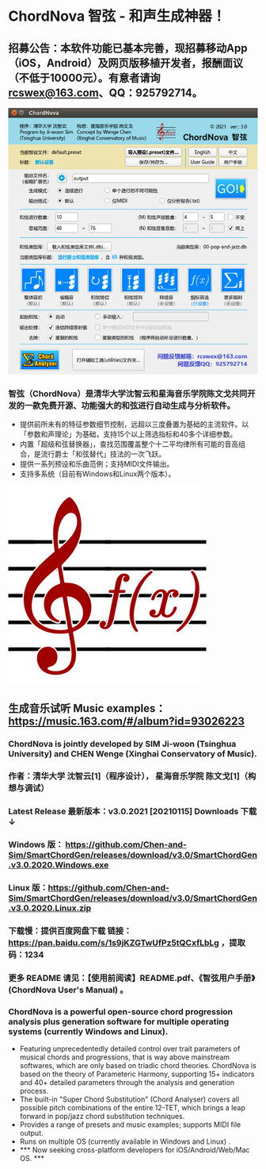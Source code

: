 # ChordNova 智弦 - 和声生成神器！

## 招募公告：本软件功能已基本完善，现招募移动App（iOS，Android）及网页版移植开发者，报酬面议（不低于10000元）。有意者请询 rcswex@163.com、QQ：925792714。
![Alt text](graphics/screenshots/ChordNova-main-screenshot.png)

### 智弦（ChordNova）是清华大学沈智云和星海音乐学院陈文戈共同开发的一款免费开源、功能强大的和弦进行自动生成与分析软件。
* 提供前所未有的特征参数细节控制，远超以三度叠置为基础的主流软件。以「参数和声理论」为基础，支持15个以上筛选指标和40多个详细参数。
* 内置「超级和弦替换器」，查找范围覆盖整个十二平均律所有可能的音高组合，是流行爵士「和弦替代」技法的一次飞跃。
* 提供一系列预设和乐曲范例；支持MIDI文件输出。
* 支持多系统（目前有Windows和Linux两个版本）。

![Alt text](graphics/icons/icon-white.png)

## 生成音乐试听 Music examples：https://music.163.com/#/album?id=93026223
### ChordNova is jointly developed by SIM Ji-woon (Tsinghua University) and CHEN Wenge (Xinghai Conservatory of Music).
### 作者：清华大学  沈智云[1]（程序设计），  星海音乐学院  陈文戈[1]（构想与调试）
### Latest Release 最新版本：v3.0.2021 [20210115] Downloads 下载 ↓ 
### Windows 版： https://github.com/Chen-and-Sim/SmartChordGen/releases/download/v3.0/SmartChordGen.v3.0.2020.Windows.exe
### Linux 版：https://github.com/Chen-and-Sim/SmartChordGen/releases/download/v3.0/SmartChordGen.v3.0.2020.Linux.zip
### 下载慢：提供百度网盘下载 链接：https://pan.baidu.com/s/1s9jKZGTwUfPz5tQCxfLbLg ，提取码：1234
### 更多 README 请见：【使用前阅读】README.pdf、《智弦用户手册》(ChordNova User's Manual) 。

### ChordNova is a powerful open-source chord progression analysis plus generation software for multiple operating systems (currently Windows and Linux).
* Featuring unprecedentedly detailed control over trait parameters of musical chords and progressions, that is way above mainstream softwares, which are only based on triadic chord theories. ChordNova is based on the theory of Parameteric Harmony, supporting 15+ indicators and 40+ detailed parameters through the analysis and generation process.
* The built-in "Super Chord Substitution" (Chord Analyser) covers all possible pitch combinations of the entire 12-TET, which brings a leap forward in pop/jazz chord substitution techniques.
* Provides a range of presets and music examples; supports MIDI file output.
* Runs on multiple OS (currently available in Windows and Linux) .
* *** Now seeking cross-platform developers for iOS/Android/Web/Mac OS.  ***
